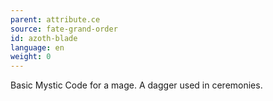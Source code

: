```yaml
---
parent: attribute.ce
source: fate-grand-order
id: azoth-blade
language: en
weight: 0
---
```


Basic Mystic Code for a mage.
A dagger used in ceremonies.
